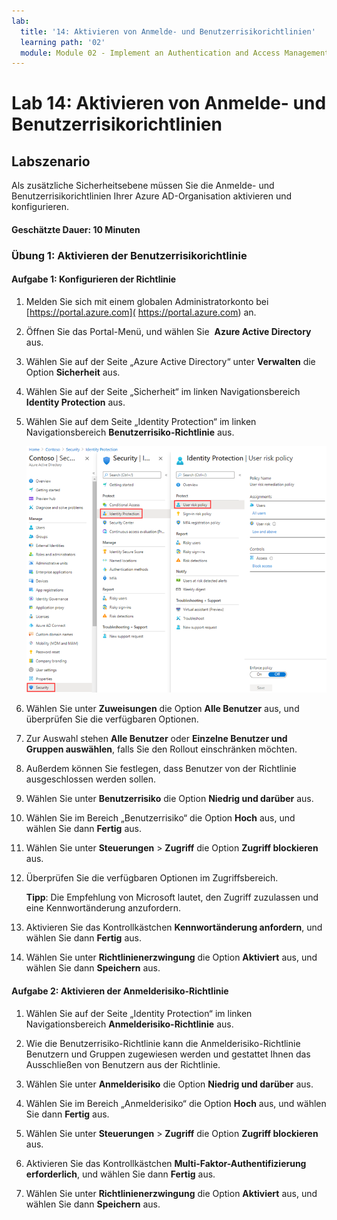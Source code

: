 ```yaml
---
lab:
  title: '14: Aktivieren von Anmelde- und Benutzerrisikorichtlinien'
  learning path: '02'
  module: Module 02 - Implement an Authentication and Access Management Solution
---
```


# Lab 14: Aktivieren von Anmelde- und Benutzerrisikorichtlinien

## Labszenario

Als zusätzliche Sicherheitsebene müssen Sie die Anmelde- und Benutzerrisikorichtlinien Ihrer Azure AD-Organisation aktivieren und konfigurieren.

#### Geschätzte Dauer: 10 Minuten


### Übung 1: Aktivieren der Benutzerrisikorichtlinie

#### Aufgabe 1: Konfigurieren der Richtlinie

1. Melden Sie sich mit einem globalen Administratorkonto bei [https://portal.azure.com]( https://portal.azure.com) an.

2. Öffnen Sie das Portal-Menü, und wählen Sie  **Azure Active Directory** aus.

3. Wählen Sie auf der Seite „Azure Active Directory“ unter **Verwalten** die Option **Sicherheit** aus.

4. Wählen Sie auf der Seite „Sicherheit“ im linken Navigationsbereich **Identity Protection** aus.

5. Wählen Sie auf dem Seite „Identity Protection“ im linken Navigationsbereich **Benutzerrisiko-Richtlinie** aus.

    ![Screenshot der Seite „Benutzerrisiko-Richtlinie“ mit hervorgehobenem Auswahlpfad](./media/lp2-mod4-browse-to-identity-protection.png)

6. Wählen Sie unter **Zuweisungen** die Option **Alle Benutzer** aus, und überprüfen Sie die verfügbaren Optionen.

7. Zur Auswahl stehen **Alle Benutzer** oder **Einzelne Benutzer und Gruppen auswählen**, falls Sie den Rollout einschränken möchten.

8. Außerdem können Sie festlegen, dass Benutzer von der Richtlinie ausgeschlossen werden sollen.

9. Wählen Sie unter **Benutzerrisiko** die Option **Niedrig und darüber** aus.

10. Wählen Sie im Bereich „Benutzerrisiko“ die Option **Hoch** aus, und wählen Sie dann **Fertig** aus.

11. Wählen Sie unter **Steuerungen** > **Zugriff** die Option **Zugriff blockieren** aus.

12. Überprüfen Sie die verfügbaren Optionen im Zugriffsbereich.

    **Tipp**: Die Empfehlung von Microsoft lautet, den Zugriff zuzulassen und eine Kennwortänderung anzufordern.

13. Aktivieren Sie das Kontrollkästchen **Kennwortänderung anfordern**, und wählen Sie dann **Fertig** aus.

14. Wählen Sie unter **Richtlinienerzwingung** die Option **Aktiviert** aus, und wählen Sie dann **Speichern** aus.

#### Aufgabe 2: Aktivieren der Anmelderisiko-Richtlinie

1. Wählen Sie auf der Seite „Identity Protection“ im linken Navigationsbereich **Anmelderisiko-Richtlinie** aus.

2. Wie die Benutzerrisiko-Richtlinie kann die Anmelderisiko-Richtlinie Benutzern und Gruppen zugewiesen werden und gestattet Ihnen das Ausschließen von Benutzern aus der Richtlinie.

3. Wählen Sie unter **Anmelderisiko** die Option **Niedrig und darüber** aus.

4. Wählen Sie im Bereich „Anmelderisiko“ die Option **Hoch** aus, und wählen Sie dann **Fertig** aus.

5. Wählen Sie unter **Steuerungen** > **Zugriff** die Option **Zugriff blockieren** aus.

6. Aktivieren Sie das Kontrollkästchen **Multi-Faktor-Authentifizierung erforderlich**, und wählen Sie dann **Fertig** aus.

7. Wählen Sie unter **Richtlinienerzwingung** die Option **Aktiviert** aus, und wählen Sie dann **Speichern** aus.
